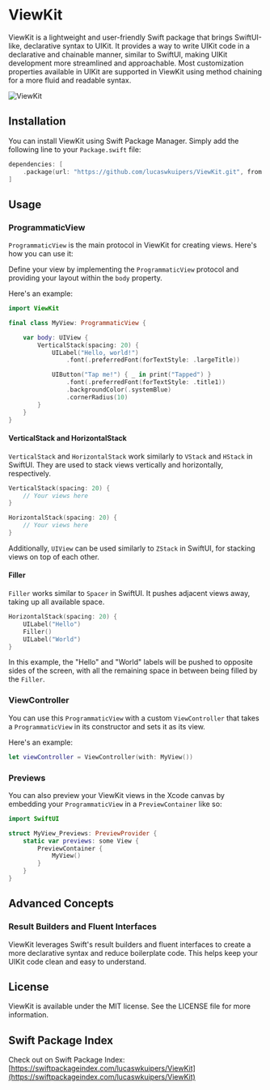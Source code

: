 # ViewKit

ViewKit is a lightweight and user-friendly Swift package that brings SwiftUI-like, declarative syntax to UIKit. It provides a way to write UIKit code in a declarative and chainable manner, similar to SwiftUI, making UIKit development more streamlined and approachable. Most customization properties available in UIKit are supported in ViewKit using method chaining for a more fluid and readable syntax.

![ViewKit](https://user-images.githubusercontent.com/59176579/222473974-87773492-ef28-4e1e-b0fd-08c953bdd3e3.png)

## Installation

You can install ViewKit using Swift Package Manager. Simply add the following line to your `Package.swift` file:

```swift
dependencies: [
    .package(url: "https://github.com/lucaswkuipers/ViewKit.git", from: "1.0.0")
]
```

## Usage

### ProgrammaticView

`ProgrammaticView` is the main protocol in ViewKit for creating views. Here's how you can use it:

Define your view by implementing the `ProgrammaticView` protocol and providing your layout within the `body` property.

Here's an example:

```swift
import ViewKit

final class MyView: ProgrammaticView {

    var body: UIView {
        VerticalStack(spacing: 20) {
            UILabel("Hello, world!")
                .font(.preferredFont(forTextStyle: .largeTitle))

            UIButton("Tap me!") { _ in print("Tapped") }
                .font(.preferredFont(forTextStyle: .title1))
                .backgroundColor(.systemBlue)
                .cornerRadius(10)
        }
    }
}
```

#### VerticalStack and HorizontalStack

`VerticalStack` and `HorizontalStack` work similarly to `VStack` and `HStack` in SwiftUI. They are used to stack views vertically and horizontally, respectively. 

```swift
VerticalStack(spacing: 20) {
    // Your views here
}

HorizontalStack(spacing: 20) {
    // Your views here
}
```

Additionally, `UIView` can be used similarly to `ZStack` in SwiftUI, for stacking views on top of each other.

#### Filler

`Filler` works similar to `Spacer` in SwiftUI. It pushes adjacent views away, taking up all available space.

```swift
HorizontalStack(spacing: 20) {
    UILabel("Hello")
    Filler()
    UILabel("World")
}
```

In this example, the "Hello" and "World" labels will be pushed to opposite sides of the screen, with all the remaining space in between being filled by the `Filler`.

### ViewController

You can use this `ProgrammaticView` with a custom `ViewController` that takes a `ProgrammaticView` in its constructor and sets it as its view.

Here's an example:

```swift
let viewController = ViewController(with: MyView())
```

### Previews

You can also preview your ViewKit views in the Xcode canvas by embedding your `ProgrammaticView` in a `PreviewContainer` like so:

```swift
import SwiftUI

struct MyView_Previews: PreviewProvider {
    static var previews: some View {
        PreviewContainer {
            MyView()
        }
    }
}
```

## Advanced Concepts

### Result Builders and Fluent Interfaces

ViewKit leverages Swift's result builders and fluent interfaces to create a more declarative syntax and reduce boilerplate code. This helps keep your UIKit code clean and easy to understand.

## License

ViewKit is available under the MIT license. See the LICENSE file for more information.

## Swift Package Index

Check out on Swift Package Index: [https://swiftpackageindex.com/lucaswkuipers/ViewKit](https://swiftpackageindex.com/lucaswkuipers/ViewKit)
